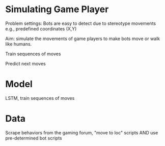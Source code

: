 # Simulating Game Player

Problem settings: Bots are easy to detect due to stereotype movements e.g., predefined coordinates (X,Y)

Aim: simulate the movements of game players to make bots move or walk like humans.

Train sequences of moves

Predict next moves

# Model
LSTM, train sequences of moves

# Data
Scrape behaviors from the gaming forum, "move to loc" scripts
AND use pre-determined bot scripts
